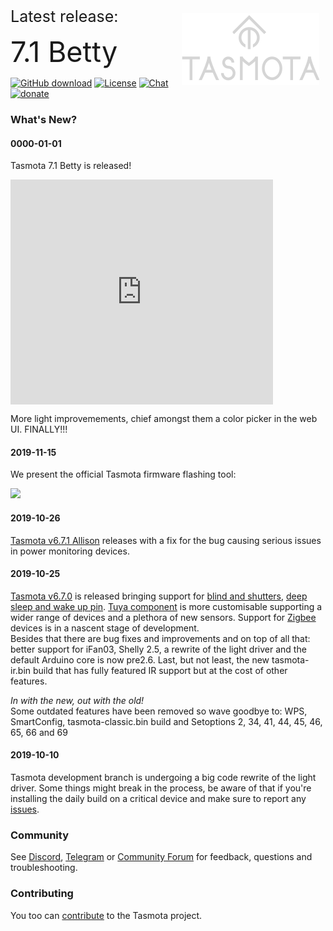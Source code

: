 
<img style="margin: 10px 10px; float:right; width:220px" src="_media/logog.png" alt="Tasmota Logo"></img>

<!-- <img src="https://user-images.githubusercontent.com/5904370/55973675-661c1400-5c86-11e9-8453-0082bfcd61b6.png" width="200" align="right"> </img> -->
<span style="font-size:25px">Latest release:</span>

<span style="font-size:45px;">7.1 Betty</span>

<!-- <img src="https://user-images.githubusercontent.com/5904370/55974399-d4ada180-5c87-11e9-99cc-316220bf5e95.png" align="right" width=200></img> -->

[![GitHub download](https://img.shields.io/github/downloads/arendst/Tasmota/total.svg)](https://github.com/arendst/Tasmota/releases/latest)
[![License](https://img.shields.io/github/license/arendst/Tasmota.svg)](https://github.com/arendst/Tasmota/blob/development/LICENSE.txt)
[![Chat](https://img.shields.io/discord/479389167382691863.svg)](https://discord.gg/Ks2Kzd4)
[![donate](https://img.shields.io/badge/donate-PayPal-blue.svg)](https://paypal.me/tasmota)

### What's New?
<!-- tabs:start -->

#### **0000-01-01**
Tasmota 7.1 Betty is released!  

<iframe seamless="seamless" style="width: 100%; border: none; display: block; max-width: 420px; height: 360px;" src="https://getyarn.io/yarn-clip/embed/35d9764f-a5ba-488b-9dd3-28b6062aa295?autoplay=false"> </iframe>
   
More light improvemements, chief amongst them a color picker in the web UI. FINALLY!!! 

#### **2019-11-15**
We present the official Tasmota firmware flashing tool:  
   
[<img src="https://raw.githubusercontent.com/tasmota/tasmota-pyflasher/v1/images/splash.png" width=300></img>](https://github.com/tasmota/tasmota-pyflasher) 

#### **2019-10-26**
[Tasmota v6.7.1 Allison](../releases/tag/v6.7.1) releases with a fix for the bug causing serious issues in power monitoring devices. 

#### **2019-10-25**
[Tasmota v6.7.0](../releases/tag/v6.7.0) is released bringing support for [blind and shutters](Commands#blinds-shutters-and-roller-shades), [deep sleep and wake up pin](DeepSleep). [Tuya component](tuyamcu) is more customisable supporting a wider range of devices and a plethora of new sensors. Support for [Zigbee](https://github.com/arendst/Tasmota/wiki/Zigbee) devices is in a nascent stage of development.    
Besides that there are bug fixes and improvements and on top of all that: better support for iFan03, Shelly 2.5, a rewrite of the light driver and the default Arduino core is now pre2.6. Last, but not least, the new tasmota-ir.bin build that has fully featured IR support but at the cost of other features.

_In with the new, out with the old!_    
Some outdated features have been removed so wave goodbye to: WPS, SmartConfig, tasmota-classic.bin build and Setoptions 2, 34, 41, 44, 45, 46, 65, 66 and 69

#### **2019-10-10**
Tasmota development branch is undergoing a big code rewrite of the light driver. Some things might break in the process, be aware of that if you're installing the daily build on a critical device and make sure to report any [issues](https://github.com/arendst/Tasmota/issues).

<!-- tabs:end -->

### Community
See [Discord](https://discord.gg/Ks2Kzd4), [Telegram](https://t.me/tasmota) or [Community Forum](https://groups.google.com/d/forum/sonoffusers) for feedback, questions and troubleshooting.

### Contributing
You too can [contribute](Contributing) to the Tasmota project.
